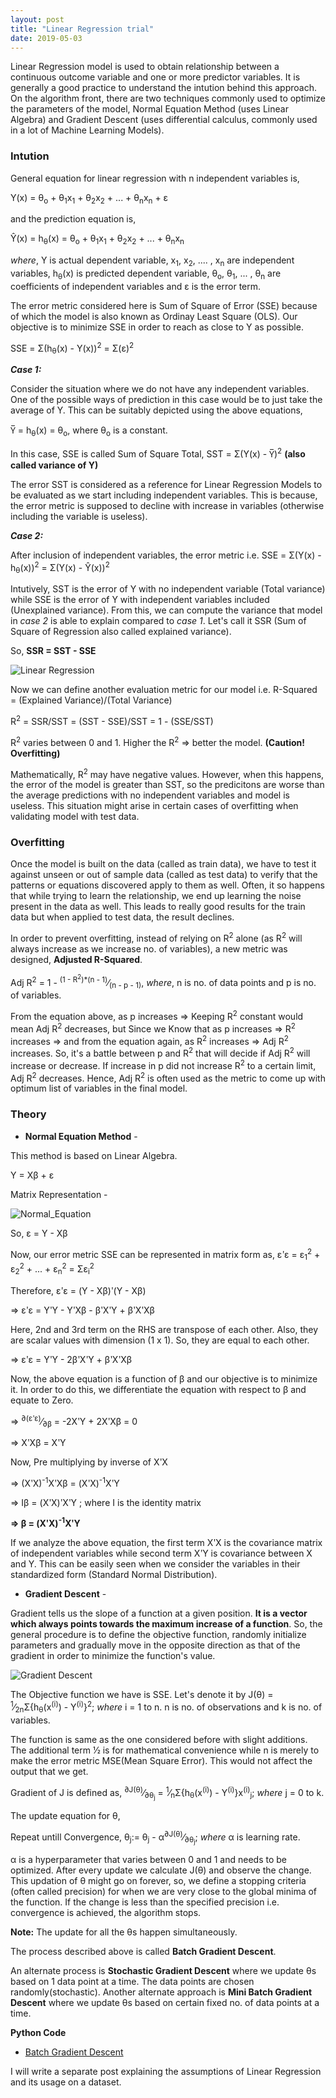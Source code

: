 ```yaml
---
layout: post
title: "Linear Regression trial"
date: 2019-05-03
---
```


Linear Regression model is used to obtain relationship between a continuous outcome variable and one or more predictor variables. It is generally a good practice to understand the intution behind this approach. On the algorithm front, there are two techniques commonly used to optimize the parameters of the model, Normal Equation Method (uses Linear Algebra) and Gradient Descent (uses differential calculus, commonly used in a lot of Machine Learning Models). 

### Intution

General equation for linear regression with n independent variables is, 

Y(x) = &theta;<sub>o</sub> + &theta;<sub>1</sub>x<sub>1</sub> + &theta;<sub>2</sub>x<sub>2</sub> + ... + &theta;<sub>n</sub>x<sub>n</sub> + &epsilon;

and the prediction equation is, 

Y&#770;(x) = h<sub>&theta;</sub>(x) = &theta;<sub>o</sub> + &theta;<sub>1</sub>x<sub>1</sub> + &theta;<sub>2</sub>x<sub>2</sub> + ... + &theta;<sub>n</sub>x<sub>n</sub> 

_where_, Y is actual dependent variable, 
x<sub>1</sub>, x<sub>2</sub>, .... , x<sub>n</sub> are independent variables, 
h<sub>&theta;</sub>(x) is predicted dependent variable,
&theta;<sub>o</sub>, &theta;<sub>1</sub>, ... , &theta;<sub>n</sub> are coefficients of independent variables and
&epsilon; is the error term.

The error metric considered here is Sum of Square of Error (SSE) because of which the model is also known as Ordinay Least Square (OLS). Our objective is to minimize SSE in order to reach as close to Y as possible.

SSE = &Sigma;(h<sub>&theta;</sub>(x) - Y(x))<sup>2</sup> = &Sigma;(&epsilon;)<sup>2</sup>

**_Case 1:_**

Consider the situation where we do not have any independent variables. One of the possible ways of prediction in this case would be to just take the average of Y. This can be suitably depicted using the above equations,

Y&#773; = h<sub>&theta;</sub>(x) = &theta;<sub>o</sub>, where &theta;<sub>o</sub> is a constant.

In this case, SSE is called Sum of Square Total, SST = &Sigma;(Y(x) - Y&#773;)<sup>2</sup> **(also called variance of Y)**

The error SST is considered as a reference for Linear Regression Models to be evaluated as we start including independent variables.
This is because, the error metric is supposed to decline with increase in variables (otherwise including the variable is useless).

**_Case 2:_**

After inclusion of independent variables, the error metric i.e. SSE = &Sigma;(Y(x) - h<sub>&theta;</sub>(x))<sup>2</sup> = &Sigma;(Y(x) - Y&#770;(x))<sup>2</sup>

Intutively, SST is the error of Y with no independent variable (Total variance) while SSE is the error of Y with independent variables included (Unexplained variance). From this, we can compute the variance that model in _case 2_ is able to explain compared to _case 1_. Let's call it SSR (Sum of Square of Regression also called explained variance). 

So, **SSR = SST - SSE**

![Linear Regression](/images/Linear_Regression/Linear_Regression.jpg)

Now we can define another evaluation metric for our model i.e. R-Squared = (Explained Variance)/(Total Variance)

R<sup>2</sup> = SSR/SST = (SST - SSE)/SST = 1 - (SSE/SST)

R<sup>2</sup> varies between 0 and 1. Higher the R<sup>2</sup> &#8658; better the model. **(Caution! Overfitting)**

Mathematically, R<sup>2</sup> may have negative values. However, when this happens, the error of the model is greater than SST, so the predicitons are worse than the average predictions with no independent variables and model is useless. This situation might arise in certain cases of overfitting when validating model with test data.

### Overfitting

Once the model is built on the data (called as train data), we have to test it against unseen or out of sample data (called as test data) to verify that the patterns or equations discovered apply to them as well. Often, it so happens that while trying to learn the relationship, we end up learning the noise present in the data as well. This leads to really good results for the train data but when applied to test data, the result declines. 

In order to prevent overfitting, instead of relying on R<sup>2</sup> alone (as R<sup>2</sup> will always increase as we increase no. of variables), a new metric was designed, **Adjusted R-Squared**.

Adj R<sup>2</sup> = 1 - <sup>(1 - R<sup>2</sup>)*(n - 1)</sup>&frasl;<sub>(n - p - 1)</sub>, _where_, n is no. of data points and p is no. of variables.

From the equation above, as p increases &#8658; Keeping R<sup>2</sup> constant would mean Adj R<sup>2</sup> decreases, but 
Since we Know that as p increases &#8658; R<sup>2</sup> increases &#8658; and from the equation again, as R<sup>2</sup> increases &#8658; Adj R<sup>2</sup> increases.
So, it's a battle between p and R<sup>2</sup> that will decide if  Adj R<sup>2</sup> will increase or decrease. If increase in p did not increase R<sup>2</sup> to a certain limit, Adj R<sup>2</sup> decreases. Hence, Adj R<sup>2</sup> is often used as the metric to come up with optimum list of variables in the final model.

### Theory

- **Normal Equation Method** - 

This method is based on Linear Algebra. 

Y = X&beta; + &epsilon;

Matrix Representation - 

![Normal_Equation](/images/Linear_Regression/Normal_Equation.PNG)

So, &epsilon; = Y - X&beta;

Now, our error metric SSE can be represented in matrix form as, &epsilon;&#884;&epsilon; = &epsilon;<sub>1</sub><sup>2</sup> + &epsilon;<sub>2</sub><sup>2</sup> + ... + &epsilon;<sub>n</sub><sup>2</sup> = &Sigma;&epsilon;<sub>i</sub><sup>2</sup>

Therefore, &epsilon;&#884;&epsilon; = (Y - X&beta;)&#884;(Y - X&beta;)

&#8658; &epsilon;&#884;&epsilon; = Y&#884;Y - Y&#884;X&beta; - &beta;&#884;X&#884;Y + &beta;&#884;X&#884;X&beta;

Here, 2nd and 3rd term on the RHS are transpose of each other. Also, they are scalar values with dimension (1 x 1). So, they are equal to each other.

&#8658; &epsilon;&#884;&epsilon; = Y&#884;Y - 2&beta;&#884;X&#884;Y + &beta;&#884;X&#884;X&beta;

Now, the above equation is a function of &beta; and our objective is to minimize it. In order to do this, we differentiate the equation with respect to &beta; and equate to Zero.

&#8658; <sup>&#x2202;(&epsilon;&#884;&epsilon;)</sup>&frasl;<sub>&#x2202;&beta;</sub> = -2X&#884;Y + 2X&#884;X&beta; = 0

&#8658; X&#884;X&beta; = X&#884;Y

Now, Pre multiplying by inverse of X&#884;X

&#8658; (X&#884;X)<sup>-1</sup>X&#884;X&beta; = (X&#884;X)<sup>-1</sup>X&#884;Y 

&#8658; I&beta; = (X&#884;X)&#884;X&#884;Y ; where I is the identity matrix

**&#8658; &beta; = (X&#884;X)<sup>-1</sup>X&#884;Y**

If we analyze the above equation, the first term X&#884;X is the covariance matrix of independent variables while second term X&#884;Y is covariance between X and Y. This can be easily seen when we consider the variables in their standardized form (Standard Normal Distribution).

- **Gradient Descent** - 

Gradient tells us the slope of a function at a given position. **It is a vector which always points towards the maximum increase of a function**. So, the general procedure is to define the objective function, randomly initialize parameters and gradually move in the opposite direction as that of the gradient in order to minimize the function's value.

![Gradient Descent](/images/Linear_Regression/Gradient_Descent.jpg)

The Objective function we have is SSE. Let's denote it by J(&theta;) = <sup>1</sup>&frasl;<sub>2n</sub>&Sigma;{h<sub>&theta;</sub>(x<sup>(i)</sup>) - Y<sup>(i)</sup>}<sup>2</sup>; _where_ i = 1 to n. n is no. of observations and k is no. of variables.

The function is same as the one considered before with slight additions.
The additional term 1&frasl;2 is for mathematical convenience while n is merely to make the error metric MSE(Mean Square Error). This would not affect the output that we get.

Gradient of J is defined as, <sup>&#x2202;J(&theta;)</sup>&frasl;<sub>&#x2202;&theta;<sub>j</sub></sub> = <sup>1</sup>&frasl;<sub>n</sub>&Sigma;{h<sub>&theta;</sub>(x<sup>(i)</sup>) - Y<sup>(i)</sup>}x<sup>(i)</sup><sub>j</sub>; _where_ j = 0 to k.

The update equation for &theta;,

Repeat untill Convergence,
&theta;<sub>j</sub>:= &theta;<sub>j</sub> - &alpha;<sup>&#x2202;J(&theta;)</sup>&frasl;<sub>&#x2202;&theta;<sub>j</sub></sub>; _where_ &alpha; is learning rate. 

&alpha; is a hyperparameter that varies between 0 and 1 and needs to be optimized. After every update we calculate J(&theta;) and observe the change. This updation of &theta; might go on forever, so, we define a stopping criteria (often called precision) for when we are very close to the global minima of the function. If the change is less than the specified precision i.e. convergence is achieved, the algorithm stops.

**Note:** The update for all the &theta;s happen simultaneously.

The process described above is called **Batch Gradient Descent**.

An alternate process is **Stochastic Gradient Descent** where we update &theta;s based on 1 data point at a time. The data points are chosen randomly(stochastic). Another alternate approach is **Mini Batch Gradient Descent** where we update &theta;s based on certain fixed no. of data points at a time.

**Python Code** 

- [Batch Gradient Descent](https://github.com/abhisheksanghai/Machine-Learning-Codes/blob/master/codes/Batch-Gradient-Descent-Linear-Regression.md)

I will write a separate post explaining the assumptions of Linear Regression and its usage on a dataset.
